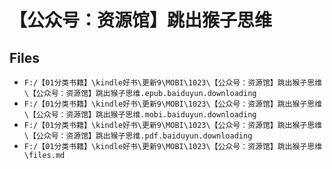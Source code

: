 # 【公众号：资源馆】跳出猴子思维

## Files

- `F:/【01分类书籍】\kindle好书\更新9\MOBI\1023\【公众号：资源馆】跳出猴子思维\【公众号：资源馆】跳出猴子思维.epub.baiduyun.downloading`
- `F:/【01分类书籍】\kindle好书\更新9\MOBI\1023\【公众号：资源馆】跳出猴子思维\【公众号：资源馆】跳出猴子思维.mobi.baiduyun.downloading`
- `F:/【01分类书籍】\kindle好书\更新9\MOBI\1023\【公众号：资源馆】跳出猴子思维\【公众号：资源馆】跳出猴子思维.pdf.baiduyun.downloading`
- `F:/【01分类书籍】\kindle好书\更新9\MOBI\1023\【公众号：资源馆】跳出猴子思维\files.md`

